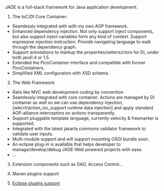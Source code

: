JADE is a full-stack framework for Java application development.

1. The IoC/DI Core Container:

  * Seamlessly integrated with with my own AOP framework.
  * Enhanced dependency injection. Not only support inject components, but also support inject variables form any kind of context. Support expressive injection instruction. Provide navigating language to walk through the dependency graph.
  * Support annotations to markup the properties/setters/ctors for DI, under both java1.4 or 1.5.
  * Extended the PicoContainer interface and compatible with former PicoContainers.
  * Simplified XML configuration with XSD schema.

2. The Web Framework

  * Rails like MVC web development coding by convention
  * Seamlessly integrated with core container. Actions are managed by DI container as well so we can use dependency injection, [wiki:rt/action\_ioc\_support runtime data injection] and apply standard AOP-alliance interceptors on actions transparently.
  * Support pluggable template language, currently velocity & freemarker is supported.
  * Integrated with the latest jakarta commons validator framework to validate user inputs.
  * Multi-module support and will support mounting OSGI bundle soon.
  * An eclipse plug-in is available that helps developer to manage/develop/debug JADE-Web powered projects with ease.
  * ...

3. Extension components such as DAO, Access Control...

4. Maven plugins support

5. [Eclipse plugins support](http://jade.nonsoft.com/trac/wiki/EclipsePlugin)
